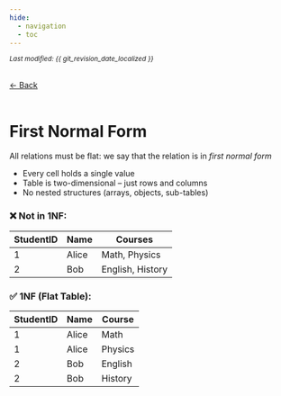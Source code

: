 ```yaml
---
hide:
  - navigation
  - toc
---
```


<small><i>Last modified: {{ git_revision_date_localized }}</i></small>

<div class="back-button">
    <br>
    <a href="javascript:history.back()">← Back</a>
    <br>
    <br>
</div>

# First Normal Form

All relations must be flat: we say that the relation is in *first normal form*  
- Every cell holds a single value  
- Table is two-dimensional – just rows and columns  
- No nested structures (arrays, objects, sub-tables)

### ❌ Not in 1NF:

| StudentID | Name  | Courses           |
|-----------|-------|-------------------|
| 1         | Alice | Math, Physics     |
| 2         | Bob   | English, History  |

### ✅ 1NF (Flat Table):

| StudentID | Name  | Course   |
|-----------|-------|----------|
| 1         | Alice | Math     |
| 1         | Alice | Physics  |
| 2         | Bob   | English  |
| 2         | Bob   | History  |